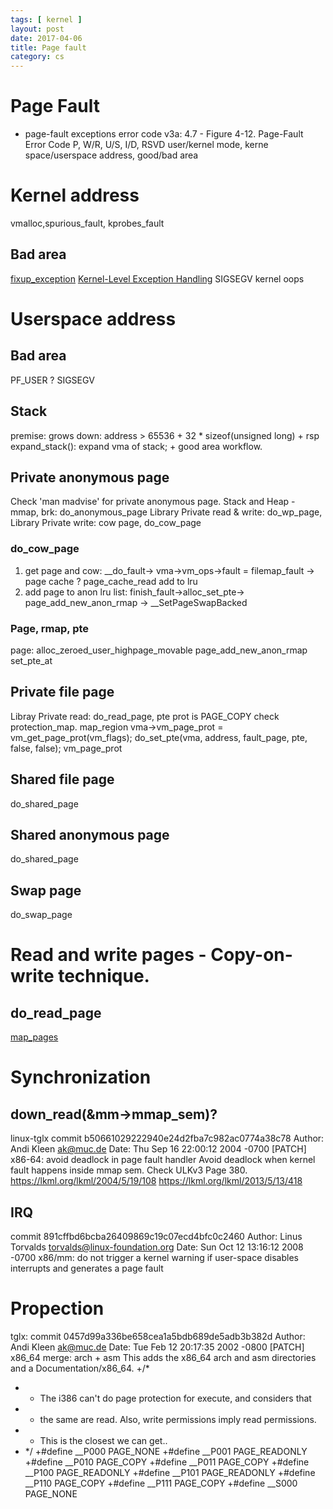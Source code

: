 ```yaml
---
tags: [ kernel ] 
layout: post
date: 2017-04-06
title: Page fault
category: cs
---
```


# Page Fault
* page-fault exceptions error code
v3a: 4.7 - Figure 4-12. Page-Fault Error Code
P, W/R, U/S, I/D, RSVD
user/kernel mode, kerne space/userspace address, good/bad area

# Kernel address
vmalloc,spurious_fault, kprobes_fault
## Bad area
[fixup_exception](https://www.kernel.org/doc/Documentation/x86/exception-tables.txt)
[Kernel-Level Exception Handling](https://www.linuxjournal.com/article/2135)
SIGSEGV 
kernel oops 

# Userspace address
## Bad area
PF_USER ? SIGSEGV
## Stack
premise: grows down: address > 65536 + 32 * sizeof(unsigned long) + rsp
expand_stack(): expand vma of stack; + good area workflow.
## Private anonymous page
Check 'man madvise' for private anonymous page.
Stack and Heap - mmap, brk: do_anonymous_page 
Library Private read & write: do_wp_page, 
Library Private write: cow page, do_cow_page
### do_cow_page
1. get page and cow:  __do_fault-> vma->vm_ops->fault = filemap_fault -> page cache ? page_cache_read add to lru
2. add page to anon lru list: finish_fault->alloc_set_pte-> page_add_new_anon_rmap -> __SetPageSwapBacked
### Page, rmap, pte
page: alloc_zeroed_user_highpage_movable
page_add_new_anon_rmap
set_pte_at
## Private file page
Libray Private  read: do_read_page, pte prot is PAGE_COPY check protection_map.
map_region         vma->vm_page_prot = vm_get_page_prot(vm_flags);
do_set_pte(vma, address, fault_page, pte, false, false); vm_page_prot
## Shared file page
do_shared_page
## Shared anonymous page
do_shared_page
## Swap page
do_swap_page

# Read and write pages - Copy-on-write technique.
## do_read_page
[map_pages](https://lwn.net/Articles/588802/)

# Synchronization
## down_read(&mm->mmap_sem)?
linux-tglx
commit b50661029222940e24d2fba7c982ac0774a38c78
Author: Andi Kleen <ak@muc.de>
Date:   Thu Sep 16 22:00:12 2004 -0700
    [PATCH] x86-64: avoid deadlock in page fault handler
    Avoid deadlock when kernel fault happens inside mmap sem.
Check ULKv3 Page 380.
https://lkml.org/lkml/2004/5/19/108
https://lkml.org/lkml/2013/5/13/418
## IRQ
commit 891cffbd6bcba26409869c19c07ecd4bfc0c2460
Author: Linus Torvalds <torvalds@linux-foundation.org>
Date:   Sun Oct 12 13:16:12 2008 -0700
    x86/mm: do not trigger a kernel warning if user-space disables interrupts and generates a page fault

# Propection
tglx: commit 0457d99a336be658cea1a5bdb689de5adb3b382d
Author: Andi Kleen <ak@muc.de>
Date:   Tue Feb 12 20:17:35 2002 -0800
    [PATCH] x86_64 merge: arch + asm
    This adds the x86_64 arch and asm directories and a Documentation/x86_64.
+/*
+ * The i386 can't do page protection for execute, and considers that
+ * the same are read. Also, write permissions imply read permissions.
+ * This is the closest we can get..
+ */
+#define __P000 PAGE_NONE
+#define __P001 PAGE_READONLY
+#define __P010 PAGE_COPY
+#define __P011 PAGE_COPY
+#define __P100 PAGE_READONLY
+#define __P101 PAGE_READONLY
+#define __P110 PAGE_COPY
+#define __P111 PAGE_COPY
+#define __S000 PAGE_NONE
